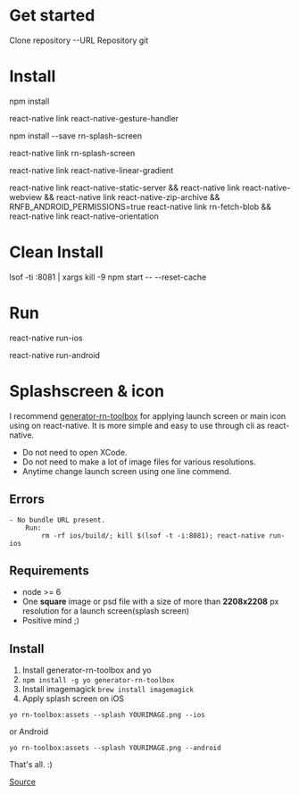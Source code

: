 # Get started
Clone repository
--URL Repository git


# Install
npm install

react-native link react-native-gesture-handler


npm install --save rn-splash-screen

react-native link rn-splash-screen

react-native link react-native-linear-gradient

react-native link react-native-static-server && react-native link react-native-webview && react-native link react-native-zip-archive && RNFB_ANDROID_PERMISSIONS=true react-native link rn-fetch-blob && react-native link react-native-orientation

# Clean Install
lsof -ti :8081 | xargs kill -9
npm start -- --reset-cache


# Run
react-native run-ios

react-native run-android


# Splashscreen & icon
I recommend [generator-rn-toolbox](https://github.com/bamlab/generator-rn-toolbox) for applying launch screen or main icon using on react-native. It is more simple and easy to use through cli as react-native.

 - Do not need to open XCode.
 - Do not need to make a lot of image files for various resolutions.
 - Anytime change launch screen using one line commend. 



## Errors

	- No bundle URL present.
		Run: 
			rm -rf ios/build/; kill $(lsof -t -i:8081); react-native run-ios
## Requirements

 - node >= 6
 - One **square** image or psd file with a size of more than **2208x2208** px resolution for a launch screen(splash screen)
 - Positive mind ;)

## Install
 1. Install generator-rn-toolbox and yo
 2. `npm install -g yo generator-rn-toolbox`
 3. Install imagemagick
`brew install imagemagick`
 4. Apply splash screen on iOS

 ```yo rn-toolbox:assets --splash YOURIMAGE.png --ios```

 or Android

 ```yo rn-toolbox:assets --splash YOURIMAGE.png --android```


That's all. :) 

[Source][1]


  [1]: https://github.com/bamlab/generator-rn-toolbox/blob/master/generators/assets/README.md